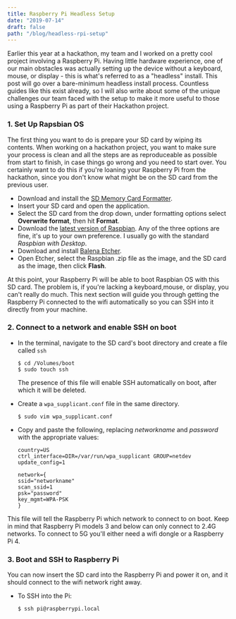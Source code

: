```yaml
---
title: Raspberry Pi Headless Setup
date: "2019-07-14"
draft: false
path: "/blog/headless-rpi-setup"
---
```


Earlier this year at a hackathon, my team and I worked on a pretty cool project involving a Raspberry Pi. Having little hardware experience, one of our main obstacles was actually setting up the device without a keyboard, mouse, or display - this is what's referred to as a "headless" install. This post will go over a bare-minimum headless install process. Countless guides like this exist already, so I will also write about some of the unique challenges our team faced with the setup to make it more useful to those using a Raspberry Pi as part of their Hackathon project.

### 1. Set Up Rapsbian OS

The first thing you want to do is prepare your SD card by wiping its contents. When working on a hackathon project, you want to make sure your process is clean and all the steps are as reproduceable as possible from start to finish, in case things go wrong and you need to start over. You certainly want to do this if you're loaning your Raspberry Pi from the hackathon, since you don't know what might be on the SD card from the previous user.

- Download and install the [SD Memory Card Formatter](https://www.sdcard.org/downloads/formatter/eula_mac/index.html).
- Insert your SD card and open the application.
- Select the SD card from the drop down, under formatting options select **Overwrite format**, then hit **Format**.
- Download the [latest version of Raspbian](https://www.raspberrypi.org/downloads/raspbian/). Any of the three options are fine, it's up to your own preference. I usually go with the standard _Raspbian with Desktop_.
- Download and install [Balena Etcher](https://www.balena.io/etcher/).
- Open Etcher, select the Raspbian .zip file as the image, and the SD card as the image, then click **Flash**.

At this point, your Raspberry Pi will be able to boot Raspbian OS with this SD card. The problem is, if you're lacking a keyboard,mouse, or display, you can't really do much. This next section will guide you through getting the Raspberry Pi connected to the wifi automatically so you can SSH into it directly from your machine.

### 2. Connect to a network and enable SSH on boot

- In the terminal, navigate to the SD card's boot directory and create a file called `ssh`
  ```shell
  $ cd /Volumes/boot
  $ sudo touch ssh
  ```
  The presence of this file will enable SSH automatically on boot, after which it will be deleted.
- Create a `wpa_supplicant.conf` file in the same directory.
  ```shell
  $ sudo vim wpa_supplicant.conf
  ```
- Copy and paste the following, replacing _networkname_ and _password_ with the appropriate values:

  ```shell
  country=US
  ctrl_interface=DIR=/var/run/wpa_supplicant GROUP=netdev
  update_config=1

  network={
  ssid="networkname"
  scan_ssid=1
  psk="password"
  key_mgmt=WPA-PSK
  }
  ```

This file will tell the Raspberry Pi which network to connect to on boot. Keep in mind that Raspberry Pi models 3 and below can only connect to 2.4G networks. To connect to 5G you'll either need a wifi dongle or a Raspberry Pi 4.

### 3. Boot and SSH to Raspberry Pi

You can now insert the SD card into the Raspberry Pi and power it on, and it should connect to the wifi network right away.

- To SSH into the Pi:
  ```shell
  $ ssh pi@raspberrypi.local
  ```